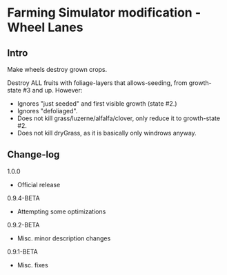 # Farming Simulator modification - Wheel Lanes

## Intro

Make wheels destroy grown crops.

Destroy ALL fruits with foliage-layers that allows-seeding, from growth-state #3 and up.
However:
- Ignores "just seeded" and first visible growth (state #2.)
- Ignores "defoliaged".
- Does not kill grass/luzerne/alfalfa/clover, only reduce it to growth-state #2.
- Does not kill dryGrass, as it is basically only windrows anyway.

## Change-log

1.0.0
- Official release

0.9.4-BETA
- Attempting some optimizations

0.9.2-BETA
- Misc. minor description changes

0.9.1-BETA
- Misc. fixes
